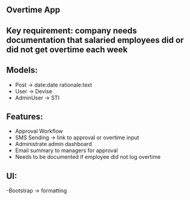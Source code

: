 ## Overtime App

## Key requirement: company needs documentation that salaried employees did or did not get overtime each week

## Models:

- Post -> date:date rationale:text
- User -> Devise
- AdminUser -> STI


## Features:

- Approval Workflow
- SMS Sending -> link to approval or overtime input
- Administrate admin dashboard
- Email summary to managers for approval
- Needs to be documented if employee did not log overtime

## UI:

-Bootstrap -> formatting